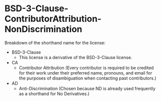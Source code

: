 # BSD-3-Clause-ContributorAttribution-NonDiscrimination

Breakdown of the shorthand name for the license:
- BSD-3-Clause
    - This license is a derivative of the BSD-3-Clause license.
- CA
    - Contributor Attribution (Every contributor is required to be credited for their work under their preferred name, pronouns, and email for the purposes of disambiguation when contacting past contributors.)
- AD
    - Anti-Discrimination (Chosen because ND is already used frequently as a shorthand for No Derivatives.)